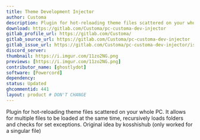 ```yaml
---
title: Theme Development Injector
author: Customa
description: Plugin for hot-reloading theme files scattered on your whole PC. 
download: https://gitlab.com/Customa/pc-customa-dev-injector
gitlab_profile_url: https://gitlab.com/Customa/
gitlab_source_url: https://gitlab.com/Customa/pc-customa-dev-injector
gitlab_issue_url: https://gitlab.com/Customa/pc-customa-dev-injector/issues/
discord_server:
thumbnail: https://i.imgur.com/11zo2NG.png
previews: [https://i.imgur.com/11zo2NG.png]
contributor_name: [ghostlydot]
software: [Powercord]
dependency:
status: Updated
ghcommentid: 441
layout: product # DON'T CHANGE
---
```

Plugin for hot-reloading theme files scattered on your whole PC.
It allows for multiple files to be loaded at the same time, recursively loads folders and checks for set exceptions.
Original idea by kosshishub (only worked for a singular file)

